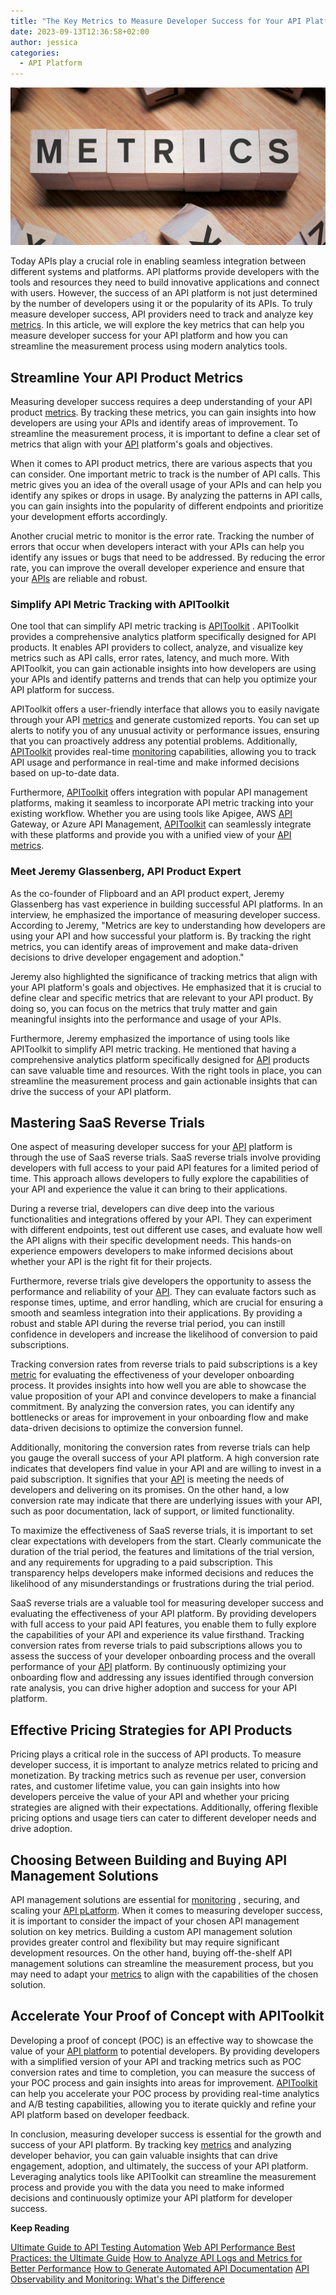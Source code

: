 ```yaml
---
title: "The Key Metrics to Measure Developer Success for Your API Platform"
date: 2023-09-13T12:36:58+02:00
author: jessica
categories:
  - API Platform
---
```


![Metics](metrics.png)

Today APIs play a crucial role in enabling seamless integration between different systems and platforms. API platforms provide developers with the tools and resources they need to build innovative applications and connect with users. However, the success of an API platform is not just determined by the number of developers using it or the popularity of its APIs. To truly measure developer success, API providers need to track and analyze key [metrics](https://apitoolkit.io/blog/api-logs-and-metrics/). In this article, we will explore the key metrics that can help you measure developer success for your API platform and how you can streamline the measurement process using modern analytics tools.

## Streamline Your API Product Metrics

Measuring developer success requires a deep understanding of your API product [metrics](https://apitoolkit.io/blog/api-logs-and-metrics/). By tracking these metrics, you can gain insights into how developers are using your APIs and identify areas of improvement. To streamline the measurement process, it is important to define a clear set of metrics that align with your [API](https://apitoolkit.io/blog/how-to-generate-automated-api-documentation/) platform's goals and objectives.

When it comes to API product metrics, there are various aspects that you can consider. One important metric to track is the number of API calls. This metric gives you an idea of the overall usage of your APIs and can help you identify any spikes or drops in usage. By analyzing the patterns in API calls, you can gain insights into the popularity of different endpoints and prioritize your development efforts accordingly.

Another crucial metric to monitor is the error rate. Tracking the number of errors that occur when developers interact with your APIs can help you identify any issues or bugs that need to be addressed. By reducing the error rate, you can improve the overall developer experience and ensure that your [APIs](https://apitoolkit.io/blog/how-to-generate-automated-api-documentation/) are reliable and robust.

### Simplify API Metric Tracking with APIToolkit

One tool that can simplify API metric tracking is [APIToolkit](https://apitoolkit.io) . APIToolkit provides a comprehensive analytics platform specifically designed for API products. It enables API providers to collect, analyze, and visualize key metrics such as API calls, error rates, latency, and much more. With APIToolkit, you can gain actionable insights into how developers are using your APIs and identify patterns and trends that can help you optimize your API platform for success.

APIToolkit offers a user-friendly interface that allows you to easily navigate through your API [metrics](https://apitoolkit.io/blog/api-logs-and-metrics/) and generate customized reports. You can set up alerts to notify you of any unusual activity or performance issues, ensuring that you can proactively address any potential problems. Additionally, [APIToolkit](https://apitoolkit.io)  provides real-time [monitoring](https://apitoolkit.io/blog/best-api-monitoring-and-observability-tools/)  capabilities, allowing you to track API usage and performance in real-time and make informed decisions based on up-to-date data.

Furthermore, [APIToolkit](https://apitoolkit.io)  offers integration with popular API management platforms, making it seamless to incorporate API metric tracking into your existing workflow. Whether you are using tools like Apigee, AWS [API](https://apitoolkit.io/blog/how-to-generate-automated-api-documentation/) Gateway, or Azure API Management, [APIToolkit](https://apitoolkit.io)  can seamlessly integrate with these platforms and provide you with a unified view of your [API metrics](https://apitoolkit.io/blog/api-logs-and-metrics/).

### Meet Jeremy Glassenberg, API Product Expert

As the co-founder of Flipboard and an API product expert, Jeremy Glassenberg has vast experience in building successful API platforms. In an interview, he emphasized the importance of measuring developer success. According to Jeremy, "Metrics are key to understanding how developers are using your API and how successful your platform is. By tracking the right metrics, you can identify areas of improvement and make data-driven decisions to drive developer engagement and adoption."

Jeremy also highlighted the significance of tracking metrics that align with your API platform's goals and objectives. He emphasized that it is crucial to define clear and specific metrics that are relevant to your API product. By doing so, you can focus on the metrics that truly matter and gain meaningful insights into the performance and usage of your APIs.

Furthermore, Jeremy emphasized the importance of using tools like APIToolkit to simplify API metric tracking. He mentioned that having a comprehensive analytics platform specifically designed for [API](https://apitoolkit.io/blog/how-to-generate-automated-api-documentation/) products can save valuable time and resources. With the right tools in place, you can streamline the measurement process and gain actionable insights that can drive the success of your API platform.

## Mastering SaaS Reverse Trials

One aspect of measuring developer success for your [API](https://apitoolkit.io/blog/how-to-generate-automated-api-documentation/) platform is through the use of SaaS reverse trials. SaaS reverse trials involve providing developers with full access to your paid API features for a limited period of time. This approach allows developers to fully explore the capabilities of your API and experience the value it can bring to their applications.

During a reverse trial, developers can dive deep into the various functionalities and integrations offered by your API. They can experiment with different endpoints, test out different use cases, and evaluate how well the API aligns with their specific development needs. This hands-on experience empowers developers to make informed decisions about whether your API is the right fit for their projects.

Furthermore, reverse trials give developers the opportunity to assess the performance and reliability of your [API](https://apitoolkit.io/blog/how-to-generate-automated-api-documentation/). They can evaluate factors such as response times, uptime, and error handling, which are crucial for ensuring a smooth and seamless integration into their applications. By providing a robust and stable API during the reverse trial period, you can instill confidence in developers and increase the likelihood of conversion to paid subscriptions.

Tracking conversion rates from reverse trials to paid subscriptions is a key [metric](https://apitoolkit.io/blog/api-logs-and-metrics/) for evaluating the effectiveness of your developer onboarding process. It provides insights into how well you are able to showcase the value proposition of your API and convince developers to make a financial commitment. By analyzing the conversion rates, you can identify any bottlenecks or areas for improvement in your onboarding flow and make data-driven decisions to optimize the conversion funnel.

Additionally, monitoring the conversion rates from reverse trials can help you gauge the overall success of your API platform. A high conversion rate indicates that developers find value in your API and are willing to invest in a paid subscription. It signifies that your [API](https://apitoolkit.io/blog/how-to-generate-automated-api-documentation/) is meeting the needs of developers and delivering on its promises. On the other hand, a low conversion rate may indicate that there are underlying issues with your API, such as poor documentation, lack of support, or limited functionality.

To maximize the effectiveness of SaaS reverse trials, it is important to set clear expectations with developers from the start. Clearly communicate the duration of the trial period, the features and limitations of the trial version, and any requirements for upgrading to a paid subscription. This transparency helps developers make informed decisions and reduces the likelihood of any misunderstandings or frustrations during the trial period.

SaaS reverse trials are a valuable tool for measuring developer success and evaluating the effectiveness of your API platform. By providing developers with full access to your paid API features, you enable them to fully explore the capabilities of your API and experience its value firsthand. Tracking conversion rates from reverse trials to paid subscriptions allows you to assess the success of your developer onboarding process and the overall performance of your [API](https://apitoolkit.io/blog/how-to-generate-automated-api-documentation/) platform. By continuously optimizing your onboarding flow and addressing any issues identified through conversion rate analysis, you can drive higher adoption and success for your API platform.

## Effective Pricing Strategies for API Products

Pricing plays a critical role in the success of API products. To measure developer success, it is important to analyze metrics related to pricing and monetization. By tracking metrics such as revenue per user, conversion rates, and customer lifetime value, you can gain insights into how developers perceive the value of your API and whether your pricing strategies are aligned with their expectations. Additionally, offering flexible pricing options and usage tiers can cater to different developer needs and drive adoption.

## Choosing Between Building and Buying API Management Solutions

API management solutions are essential for [monitoring](https://apitoolkit.io/blog/best-api-monitoring-and-observability-tools/) , securing, and scaling your [API pLatform](https://apitoolkit.io/blog/how-to-generate-automated-api-documentation/). When it comes to measuring developer success, it is important to consider the impact of your chosen API management solution on key metrics. Building a custom API management solution provides greater control and flexibility but may require significant development resources. On the other hand, buying off-the-shelf API management solutions can streamline the measurement process, but you may need to adapt your [metrics](https://apitoolkit.io/blog/api-logs-and-metrics/) to align with the capabilities of the chosen solution.

## Accelerate Your Proof of Concept with APIToolkit

Developing a proof of concept (POC) is an effective way to showcase the value of your [API platform](https://apitoolkit.io/blog/) to potential developers. By providing developers with a simplified version of your API and tracking metrics such as POC conversion rates and time to completion, you can measure the success of your POC process and gain insights into areas for improvement. [APIToolkit](https://apitoolkit.io) can help you accelerate your POC process by providing real-time analytics and A/B testing capabilities, allowing you to iterate quickly and refine your API platform based on developer feedback.

In conclusion, measuring developer success is essential for the growth and success of your API platform. By tracking key [metrics](https://apitoolkit.io/blog/api-logs-and-metrics/) and analyzing developer behavior, you can gain valuable insights that can drive engagement, adoption, and ultimately, the success of your API platform. Leveraging analytics tools like APIToolkit can streamline the measurement process and provide you with the data you need to make informed decisions and continuously optimize your API platform for developer success.

**Keep Reading**

[Ultimate Guide to API Testing Automation](https://apitoolkit.io/blog/api-testing-automation)
[Web API Performance Best Practices: the Ultimate Guide](https://apitoolkit.io/blog/web-api-performance/)
[How to Analyze API Logs and Metrics for Better Performance](https://apitoolkit.io/blog/api-logs-and-metrics/)
[How to Generate Automated API Documentation](https://apitoolkit.io/blog/how-to-generate-automated-api-documentation/)
[API Observability and Monitoring: What's the Difference](https://apitoolkit.io/blog/api-observability-and-api-monitoring/)
